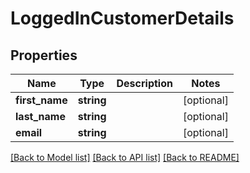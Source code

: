 # LoggedInCustomerDetails

## Properties
Name | Type | Description | Notes
------------ | ------------- | ------------- | -------------
**first_name** | **string** |  | [optional] 
**last_name** | **string** |  | [optional] 
**email** | **string** |  | [optional] 

[[Back to Model list]](../README.md#documentation-for-models) [[Back to API list]](../README.md#documentation-for-api-endpoints) [[Back to README]](../README.md)


